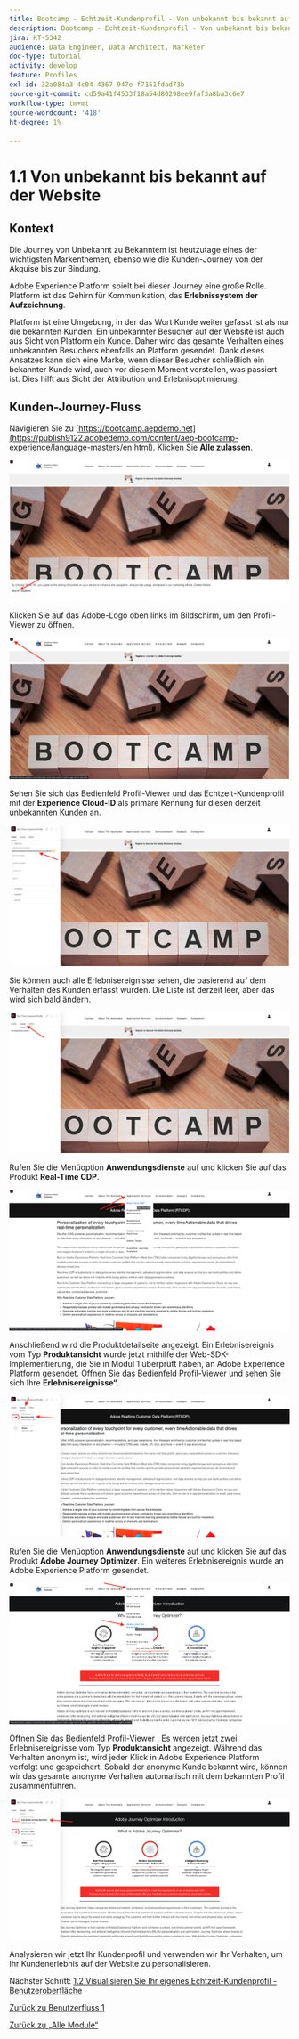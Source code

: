 ```yaml
---
title: Bootcamp - Echtzeit-Kundenprofil - Von unbekannt bis bekannt auf der Website
description: Bootcamp - Echtzeit-Kundenprofil - Von unbekannt bis bekannt auf der Website
jira: KT-5342
audience: Data Engineer, Data Architect, Marketer
doc-type: tutorial
activity: develop
feature: Profiles
exl-id: 32a084a3-4c04-4367-947e-f7151fdad73b
source-git-commit: cd59a41f4533f18a54d80298ee9faf3a8ba3c6e7
workflow-type: tm+mt
source-wordcount: '418'
ht-degree: 1%

---
```


# 1.1 Von unbekannt bis bekannt auf der Website

## Kontext

Die Journey von Unbekannt zu Bekanntem ist heutzutage eines der wichtigsten Markenthemen, ebenso wie die Kunden-Journey von der Akquise bis zur Bindung.

Adobe Experience Platform spielt bei dieser Journey eine große Rolle. Platform ist das Gehirn für Kommunikation, das **Erlebnissystem der Aufzeichnung**.

Platform ist eine Umgebung, in der das Wort Kunde weiter gefasst ist als nur die bekannten Kunden. Ein unbekannter Besucher auf der Website ist auch aus Sicht von Platform ein Kunde. Daher wird das gesamte Verhalten eines unbekannten Besuchers ebenfalls an Platform gesendet. Dank dieses Ansatzes kann sich eine Marke, wenn dieser Besucher schließlich ein bekannter Kunde wird, auch vor diesem Moment vorstellen, was passiert ist. Dies hilft aus Sicht der Attribution und Erlebnisoptimierung.

## Kunden-Journey-Fluss

Navigieren Sie zu [https://bootcamp.aepdemo.net](https://publish9122.adobedemo.com/content/aep-bootcamp-experience/language-masters/en.html). Klicken Sie **Alle zulassen**.

![DSN](./images/web8.png)

Klicken Sie auf das Adobe-Logo oben links im Bildschirm, um den Profil-Viewer zu öffnen.

![Demo](./images/pv1.png)

Sehen Sie sich das Bedienfeld Profil-Viewer und das Echtzeit-Kundenprofil mit der **Experience Cloud-ID** als primäre Kennung für diesen derzeit unbekannten Kunden an.

![Demo](./images/pv2.png)

Sie können auch alle Erlebnisereignisse sehen, die basierend auf dem Verhalten des Kunden erfasst wurden. Die Liste ist derzeit leer, aber das wird sich bald ändern.

![Demo](./images/pv3.png)

Rufen Sie die Menüoption **Anwendungsdienste** auf und klicken Sie auf das Produkt **Real-Time CDP**.

![Demo](./images/pv4.png)

Anschließend wird die Produktdetailseite angezeigt. Ein Erlebnisereignis vom Typ **Produktansicht** wurde jetzt mithilfe der Web-SDK-Implementierung, die Sie in Modul 1 überprüft haben, an Adobe Experience Platform gesendet. Öffnen Sie das Bedienfeld Profil-Viewer und sehen Sie sich Ihre **Erlebnisereignisse“**.

![Demo](./images/pv5.png)

Rufen Sie die Menüoption **Anwendungsdienste** auf und klicken Sie auf das Produkt **Adobe Journey Optimizer**. Ein weiteres Erlebnisereignis wurde an Adobe Experience Platform gesendet.

![Demo](./images/pv7.png)

Öffnen Sie das Bedienfeld Profil-Viewer . Es werden jetzt zwei Erlebnisereignisse vom Typ **Produktansicht** angezeigt. Während das Verhalten anonym ist, wird jeder Klick in Adobe Experience Platform verfolgt und gespeichert. Sobald der anonyme Kunde bekannt wird, können wir das gesamte anonyme Verhalten automatisch mit dem bekannten Profil zusammenführen.

![Demo](./images/pv8.png)

Analysieren wir jetzt Ihr Kundenprofil und verwenden wir Ihr Verhalten, um Ihr Kundenerlebnis auf der Website zu personalisieren.

Nächster Schritt: [1.2 Visualisieren Sie Ihr eigenes Echtzeit-Kundenprofil - Benutzeroberfläche](./ex2.md)

[Zurück zu Benutzerfluss 1](./uc1.md)

[Zurück zu „Alle Module“](../../overview.md)
